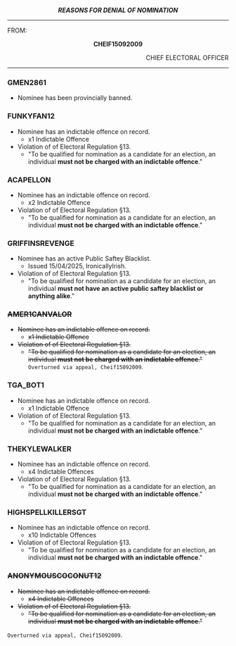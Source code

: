 <p align="center"><b><i>
				REASONS FOR DENIAL OF NOMINATION
</b></i>

---

FROM:
<p align="center"><b>		CHEIF15092009			</b>
<p align="right">		CHIEF ELECTORAL OFFICER

----

### GMEN2861
- Nominee has been provincially banned.

### FUNKYFAN12
- Nominee has an indictable offence on record.
  - x1 Indictable Offence
- Violation of of Electoral Regulation §13.
  - "To be qualified for nomination as a candidate for an election, an individual **must not be charged with an indictable offence**."
 
### ACAPELLON
- Nominee has an indictable offence on record.
  - x2 Indictable Offence
- Violation of of Electoral Regulation §13.
  - "To be qualified for nomination as a candidate for an election, an individual **must not be charged with an indictable offence**."
 
### GRIFFINSREVENGE
- Nominee has an active Public Saftey Blacklist.
  - Issued 15/04/2025, IronicallyIrish.
- Violation of of Electoral Regulation §13.
  - "To be qualified for nomination as a candidate for an election, an individual **must not have an active public saftey blacklist or anything alike**."
 
### ~~AMER1CANVALOR~~
- ~~Nominee has an indictable offence on record.~~
  - ~~x1 Indictable Offence~~
- ~~Violation of of Electoral Regulation §13.~~
  - ~~"To be qualified for nomination as a candidate for an election, an individual **must not be charged with an indictable offence**."~~
`Overturned via appeal, Cheif15092009`.

### TGA_BOT1
- Nominee has an indictable offence on record.
  - x1 Indictable Offence
- Violation of of Electoral Regulation §13.
  - "To be qualified for nomination as a candidate for an election, an individual **must not be charged with an indictable offence**."
 
### THEKYLEWALKER
- Nominee has an indictable offence on record.
  - x4 Indictable Offences
- Violation of of Electoral Regulation §13.
  - "To be qualified for nomination as a candidate for an election, an individual **must not be charged with an indictable offence**."
 
### HIGHSPELLKILLERSGT
- Nominee has an indictable offence on record.
  - x10 Indictable Offences
- Violation of of Electoral Regulation §13.
  - "To be qualified for nomination as a candidate for an election, an individual **must not be charged with an indictable offence**."

### ~~ANONYMOUSCOCONUT12~~
- ~~Nominee has an indictable offence on record.~~
  - ~~x4 Indictable Offences~~
- ~~Violation of of Electoral Regulation §13.~~
  - ~~"To be qualified for nomination as a candidate for an election, an individual **must not be charged with an indictable offence**."~~

`Overturned via appeal, Cheif15092009`.

